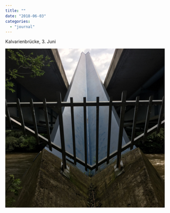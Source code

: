 ```yaml
---
title: ""
date: "2018-06-03"
categories: 
  - "journal"
---
```


Kalvarienbrücke, 3. Juni

![](images/b5a6a9e9ca.jpg)
